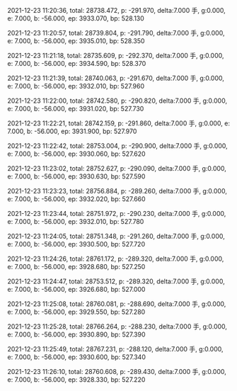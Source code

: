 2021-12-23 11:20:36, total: 28738.472, p: -291.970, delta:7.000 手, g:0.000, e: 7.000, b: -56.000, ep: 3933.070, bp: 528.130

2021-12-23 11:20:57, total: 28739.804, p: -291.790, delta:7.000 手, g:0.000, e: 7.000, b: -56.000, ep: 3935.010, bp: 528.350

2021-12-23 11:21:18, total: 28735.609, p: -292.370, delta:7.000 手, g:0.000, e: 7.000, b: -56.000, ep: 3934.590, bp: 528.370

2021-12-23 11:21:39, total: 28740.063, p: -291.670, delta:7.000 手, g:0.000, e: 7.000, b: -56.000, ep: 3932.010, bp: 527.960

2021-12-23 11:22:00, total: 28742.580, p: -290.820, delta:7.000 手, g:0.000, e: 7.000, b: -56.000, ep: 3931.020, bp: 527.730

2021-12-23 11:22:21, total: 28742.159, p: -291.860, delta:7.000 手, g:0.000, e: 7.000, b: -56.000, ep: 3931.900, bp: 527.970

2021-12-23 11:22:42, total: 28753.004, p: -290.900, delta:7.000 手, g:0.000, e: 7.000, b: -56.000, ep: 3930.060, bp: 527.620

2021-12-23 11:23:02, total: 28752.627, p: -290.090, delta:7.000 手, g:0.000, e: 7.000, b: -56.000, ep: 3930.630, bp: 527.590

2021-12-23 11:23:23, total: 28756.884, p: -289.260, delta:7.000 手, g:0.000, e: 7.000, b: -56.000, ep: 3932.020, bp: 527.660

2021-12-23 11:23:44, total: 28751.972, p: -290.230, delta:7.000 手, g:0.000, e: 7.000, b: -56.000, ep: 3932.010, bp: 527.780

2021-12-23 11:24:05, total: 28751.348, p: -291.260, delta:7.000 手, g:0.000, e: 7.000, b: -56.000, ep: 3930.500, bp: 527.720

2021-12-23 11:24:26, total: 28761.172, p: -289.320, delta:7.000 手, g:0.000, e: 7.000, b: -56.000, ep: 3928.680, bp: 527.250

2021-12-23 11:24:47, total: 28753.512, p: -289.320, delta:7.000 手, g:0.000, e: 7.000, b: -56.000, ep: 3926.680, bp: 527.000

2021-12-23 11:25:08, total: 28760.081, p: -288.690, delta:7.000 手, g:0.000, e: 7.000, b: -56.000, ep: 3929.550, bp: 527.280

2021-12-23 11:25:28, total: 28766.264, p: -288.230, delta:7.000 手, g:0.000, e: 7.000, b: -56.000, ep: 3930.890, bp: 527.390

2021-12-23 11:25:49, total: 28767.231, p: -288.120, delta:7.000 手, g:0.000, e: 7.000, b: -56.000, ep: 3930.600, bp: 527.340

2021-12-23 11:26:10, total: 28760.608, p: -289.430, delta:7.000 手, g:0.000, e: 7.000, b: -56.000, ep: 3928.330, bp: 527.220
